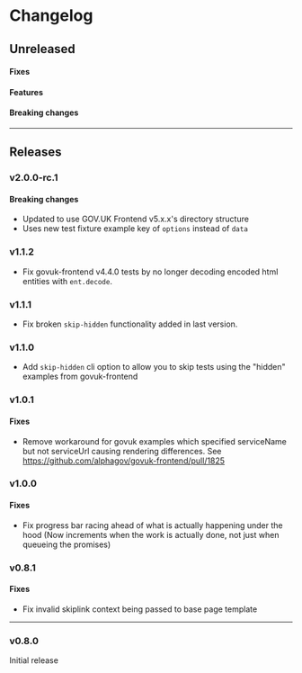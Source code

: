 # Changelog

## Unreleased

#### Fixes

#### Features

#### Breaking changes

---

## Releases

### v2.0.0-rc.1

#### Breaking changes

- Updated to use GOV.UK Frontend v5.x.x's directory structure
- Uses new test fixture example key of `options` instead of `data`

### v1.1.2

- Fix govuk-frontend v4.4.0 tests by no longer decoding encoded html entities with `ent.decode`.

### v1.1.1

- Fix broken `skip-hidden` functionality added in last version.

### v1.1.0

- Add `skip-hidden` cli option to allow you to skip tests using the "hidden" examples from govuk-frontend

### v1.0.1

#### Fixes

- Remove workaround for govuk examples which specified serviceName but not serviceUrl causing rendering differences. See <https://github.com/alphagov/govuk-frontend/pull/1825>

### v1.0.0

#### Fixes

- Fix progress bar racing ahead of what is actually happening under the hood (Now increments when the work is actually done, not just when queueing the promises)

### v0.8.1

#### Fixes

- Fix invalid skiplink context being passed to base page template

---

### v0.8.0

Initial release
